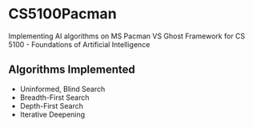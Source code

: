 # CS5100Pacman
Implementing AI algorithms on MS Pacman VS Ghost Framework for CS 5100 - Foundations of Artificial Intelligence 

## Algorithms Implemented ##

* Uninformed, Blind Search
 * Breadth-First Search 
 * Depth-First Search
 * Iterative Deepening
